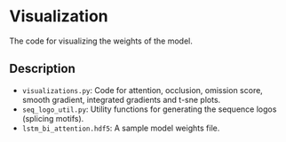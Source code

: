 # Visualization

The code for visualizing the weights of the model.

## Description

- `visualizations.py`: Code for attention, occlusion, omission score, smooth gradient, integrated gradients and t-sne plots.
- `seq_logo_util.py`: Utility functions for generating the sequence logos (splicing motifs).
- `lstm_bi_attention.hdf5`: A sample model weights file.

